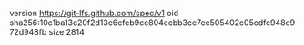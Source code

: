 version https://git-lfs.github.com/spec/v1
oid sha256:10c1ba13c20f2d13e6cfeb9cc804ecbb3ce7ec505402c05cdfc948e972d948fb
size 2814
